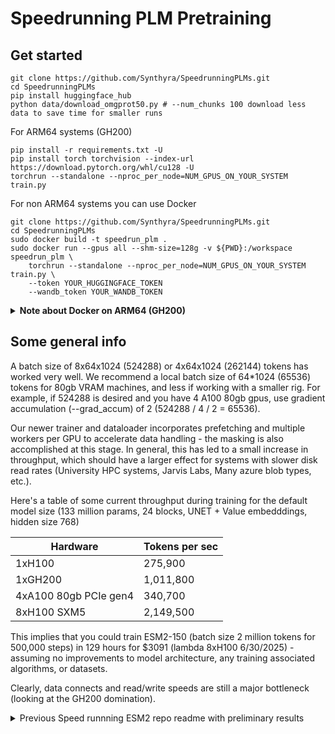 # Speedrunning PLM Pretraining

## Get started

```console
git clone https://github.com/Synthyra/SpeedrunningPLMs.git
cd SpeedrunningPLMs
pip install huggingface_hub
python data/download_omgprot50.py # --num_chunks 100 download less data to save time for smaller runs
```

For ARM64 systems (GH200)
```console
pip install -r requirements.txt -U
pip install torch torchvision --index-url https://download.pytorch.org/whl/cu128 -U
torchrun --standalone --nproc_per_node=NUM_GPUS_ON_YOUR_SYSTEM train.py
```

For non ARM64 systems you can use Docker
```console
git clone https://github.com/Synthyra/SpeedrunningPLMs.git
cd SpeedrunningPLMs
sudo docker build -t speedrun_plm .
sudo docker run --gpus all --shm-size=128g -v ${PWD}:/workspace speedrun_plm \
    torchrun --standalone --nproc_per_node=NUM_GPUS_ON_YOUR_SYSTEM train.py \
    --token YOUR_HUGGINGFACE_TOKEN
    --wandb_token YOUR_WANDB_TOKEN
```

<details>
<summary><strong>Note about Docker on ARM64 (GH200)</strong></summary>

Currently, the docker image results in various issues on ARM64 systems.

<pre>
  File "/usr/local/lib/python3.12/site-packages/torch/_inductor/scheduler.py", line 3432, in create_backend
    raise RuntimeError(
torch._dynamo.exc.BackendCompilerFailed: backend='inductor' raised:
RuntimeError: Cannot find a working triton installation. Either the package is not installed or it is too old. More information on installing Triton can be found at https://github.com/openai/triton

Set TORCH_LOGS="+dynamo" and TORCHDYNAMO_VERBOSE=1 for more information


You can suppress this exception and fall back to eager by setting:
    import torch._dynamo
    torch._dynamo.config.suppress_errors = True
</pre>

Suppressing dynamo leads to its own error. There is something delicate going on here.

If you know how to get our docker image working (or a solution with different container software) on GH200 please open an issue or pull request! There is some triton version mismatch that breaks the <code>torch.compile</code>. So in principle the docker image works for GH200 without <code>torch.compile</code>, but obviously that is not ideal.

</details>


## Some general info
A batch size of 8x64x1024 (524288) or 4x64x1024 (262144) tokens has worked very well. We recommend a local batch size of 64*1024 (65536) tokens for 80gb VRAM machines, and less if working with a smaller rig. For example, if 524288 is desired and you have 4 A100 80gb gpus, use gradient accumulation (--grad_accum) of 2 (524288 / 4 / 2 = 65536).

Our newer trainer and dataloader incorporates prefetching and multiple workers per GPU to accelerate data handling - the masking is also accomplished at this stage. In general, this has led to a small increase in throughput, which should have a larger effect for systems with slower disk read rates (University HPC systems, Jarvis Labs, Many azure blob types, etc.).

Here's a table of some current throughput during training for the default model size (133 million params, 24 blocks, UNET + Value embedddings, hidden size 768)

|Hardware |Tokens per sec|
|---------|--------------|
| 1xH100  | 275,900 |
| 1xGH200 | 1,011,800 |
|4xA100 80gb PCIe gen4| 340,700 |
|8xH100 SXM5 | 2,149,500 |

This implies that you could train ESM2-150 (batch size 2 million tokens for 500,000 steps) in 129 hours for $3091 (lambda 8xH100 6/30/2025) - assuming no improvements to model architecture, any training associated algorithms, or datasets.

Clearly, data connects and read/write speeds are still a major bottleneck (looking at the GH200 domination).

<details>
<summary>Previous Speed runnning ESM2 repo readme with preliminary results</summary>
# Replicating ESM2 at the speed of sound
This repo is an open-source collaboration to reproduce ESM2 models with the same or less parameters in as little time as possible, inspired by the fantastic [modded-nanogpt](https://github.com/KellerJordan/modded-nanogpt) repo. Mostly interested in 8xH100 or 1xH200 runs which are currently available through many vendors.

## Quick Start

Setup environment and train ESM2

```
git clone https://github.com/Synthyra/SpeedRunningESM2
cd SpeedRunningESM2
pip install -r requirements.txt
pip install --pre torch==2.6.0.dev20241203+cu124 torchvision==0.20.0.dev20241204 --index-url https://download.pytorch.org/whl/nightly/cu124 --upgrade
python data/download_omgprot50.py # --num_chunks 10 you can download less chunks to save time
./run.sh
```
torchvision is needed to fix an import error with transformers. You might need a different version of torch for consumer cards, all the code is tested on Hopper GPUs.

## Benchmarks to match
[OMGprot50](https://huggingface.co/datasets/Synthyra/omg_prot50) validation and test sets, 15% BERT-like MLM objective.
Loss is standard cross-entropy loss, perplexity $e^{loss}$. [Sequence reconstruction metrics](https://github.com/Synthyra/SpeedRunningESM2/blob/master/benchmark_esm.py) are calculated via exact match betweeen predictions and labels and weighted averages.

Validation set, random 10,000 sequences from OMGprot50.
| model | loss &darr;   | perplexity &darr; | precision &uarr; | recall &uarr; | f1 &uarr; | accuracy &uarr; | mcc &uarr;|
|-----------|--------|------------|-----------|--------|--------|----------|--------|
| ESM2-8M   | 2.4662 | 11.7775    | 0.3074    | 0.2780 | 0.2726 | 0.2780   | 0.2262 |
| ESM2-35M  | 2.3572 | 10.5613    | 0.3464    | 0.3205 | 0.3161 | 0.3205   | 0.2726 |
| ESM2-150M | 2.2550 | 9.5349     | 0.3806    | 0.3596 | 0.3560 | 0.3596   | 0.3152 |
| ESMC-300M | 2.1996 | 9.0214     | 0.3936    | 0.3648 | 0.3605 | 0.3648   | 0.3206 |
| ESMC-600M | 2.1549 | 8.6267     | 0.4068    | 0.3802 | 0.3762 | 0.3802   | 0.3373 |
| ESM2-650M | 2.1382 | 8.4841     | 0.4218    | 0.4024 | 0.4000 | 0.4024   | 0.3615 |

Test set, random 10,000 sequences from OMGprot50 and 3,000+ newly discovered sequences after OMGprot50 creation (well after ESM2 training date).
| model | loss &darr; | perplexity &darr; | precision &uarr; | recall &uarr; | f1 &uarr; | accuracy &uarr; | mcc &uarr;|
|-----------|--------|------------|-----------|--------|--------|----------|--------|
| ESM2-8M   | 2.4520 | 11.6116    | 0.3079    | 0.2780 | 0.2735 | 0.2780   | 0.2274 |
| ESM2-35M  | 2.3063 | 10.0374    | 0.3616    | 0.3380 | 0.3346 | 0.3380   | 0.2928 |
| ESM2-150M | 2.1587 | 8.6602     | 0.4149    | 0.3973 | 0.3949 | 0.3973   | 0.3568 |
| ESMC-300M | 2.0523 | 7.7854     | 0.4549    | 0.4296 | 0.4278 | 0.4296   | 0.3916 |
| ESMC-600M | 1.9942 | 7.3466     | 0.4741    | 0.4516 | 0.4498 | 0.4516   | 0.4152 |
| ESM2-650M | 1.9980 | 7.3743     | 0.4723    | 0.4576 | 0.4561 | 0.4576   | 0.4217 |

These match the [results](https://github.com/Synthyra/SpeedRunningESM2/pull/2#issue-2756280840) from the original paper well.


## Successful runs showcase

|~Matches |Parameters|Time      |Hardware |Log | Val loss |
|---------|----------|----------|---------|----|----------|
|ESM2-150|140M      |9.44 hours |1 x GH200|[Link](https://github.com/Synthyra/SpeedRunningESM2/blob/master/logs_to_keep/f48932cb-f41f-4c0c-8f24-90c839e9dc9e.txt)| 2.2272 |
|ESMC-300|44M       |7.01 hours |4 x 4090 |[Link](https://gist.github.com/lapp0/8553e911c649eea11cc2d7426f26eab6)                                        | 2.1906 |

|~Matches |Parameters|Time      |Hardware |Log | Val loss | Test loss |
|---------|----------|----------|---------|----|----------|-----------|
|ESM2-150|132M      |9.00 hours |1 x GH200|[Link](https://github.com/Synthyra/SpeedRunningESM2/blob/master/logs_to_keep/e631bf18-f202-492b-a3b8-fbae2cb7484a.txt)| 2.2137 | 2.2093 |
|ESM2-650|132M      |45.16 hours|1 x GH200|[Link](https://github.com/Synthyra/SpeedRunningESM2/blob/master/logs_to_keep/a0a3dc4e-6f27-43e0-96fb-b1c2372a164b.txt)| 2.1044 | 2.1058 |


</details>




